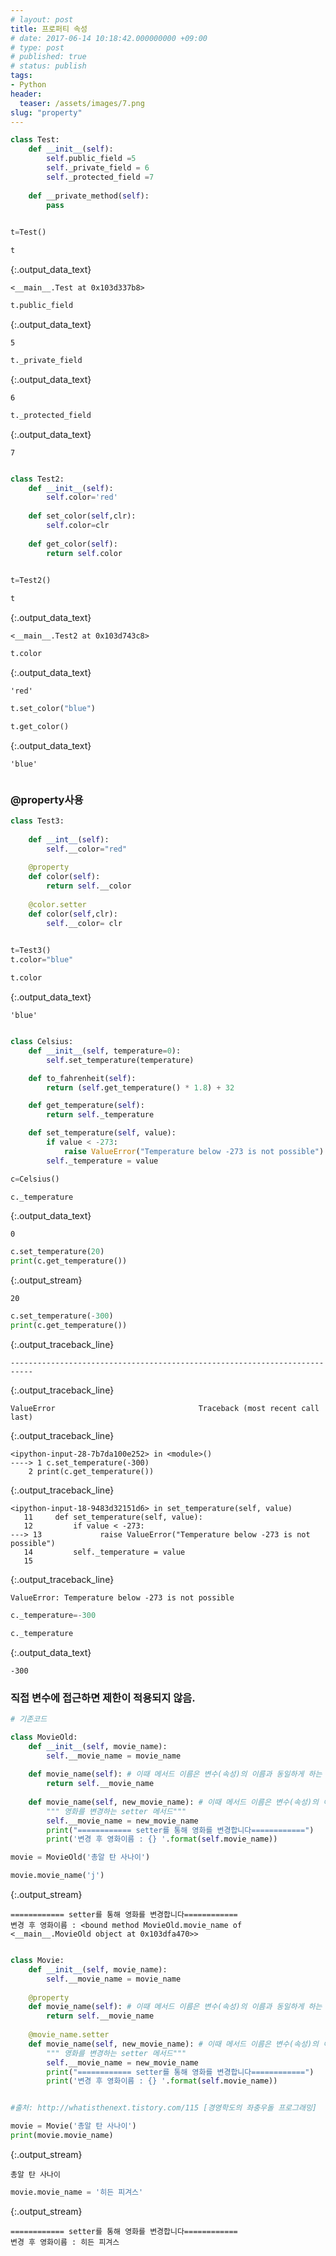 ```yaml
---
# layout: post
title: 프로퍼티 속성
# date: 2017-06-14 10:18:42.000000000 +09:00
# type: post
# published: true
# status: publish
tags:
- Python
header:
  teaser: /assets/images/7.png
slug: "property"
---
```


  <div class="input_area" markdown="1">
  
```python
class Test:
    def __init__(self):
        self.public_field =5
        self._private_field = 6
        self._protected_field =7
        
    def __private_method(self):
        pass
    

```

  </div>
  

  <div class="input_area" markdown="1">
  
```python
t=Test()
```

  </div>
  

  <div class="input_area" markdown="1">
  
```python
t
```

  </div>
  



  {:.output_data_text}
  ```
  <__main__.Test at 0x103d337b8>
  ```
  



  <div class="input_area" markdown="1">
  
```python
t.public_field
```

  </div>
  



  {:.output_data_text}
  ```
  5
  ```
  



  <div class="input_area" markdown="1">
  
```python
t._private_field
```

  </div>
  



  {:.output_data_text}
  ```
  6
  ```
  



  <div class="input_area" markdown="1">
  
```python
t._protected_field
```

  </div>
  



  {:.output_data_text}
  ```
  7
  ```
  



  <div class="input_area" markdown="1">
  
```python

```

  </div>
  

  <div class="input_area" markdown="1">
  
```python
class Test2:
    def __init__(self):
        self.color='red'
        
    def set_color(self,clr):
        self.color=clr
        
    def get_color(self):
        return self.color
    

```

  </div>
  

  <div class="input_area" markdown="1">
  
```python
t=Test2()
```

  </div>
  

  <div class="input_area" markdown="1">
  
```python
t
```

  </div>
  



  {:.output_data_text}
  ```
  <__main__.Test2 at 0x103d743c8>
  ```
  



  <div class="input_area" markdown="1">
  
```python
t.color
```

  </div>
  



  {:.output_data_text}
  ```
  'red'
  ```
  



  <div class="input_area" markdown="1">
  
```python
t.set_color("blue")
```

  </div>
  

  <div class="input_area" markdown="1">
  
```python
t.get_color()
```

  </div>
  



  {:.output_data_text}
  ```
  'blue'
  ```
  



  <div class="input_area" markdown="1">
  
```python

```

  </div>
  
### @property사용


  <div class="input_area" markdown="1">
  
```python
class Test3:
    
    def __int__(self):
        self.__color="red"
    
    @property
    def color(self):
        return self.__color
    
    @color.setter
    def color(self,clr):
        self.__color= clr
        
```

  </div>
  

  <div class="input_area" markdown="1">
  
```python
t=Test3()
t.color="blue"
```

  </div>
  

  <div class="input_area" markdown="1">
  
```python
t.color
```

  </div>
  



  {:.output_data_text}
  ```
  'blue'
  ```
  



  <div class="input_area" markdown="1">
  
```python


```

  </div>
  

  <div class="input_area" markdown="1">
  
```python
class Celsius:
    def __init__(self, temperature=0):
        self.set_temperature(temperature)

    def to_fahrenheit(self):
        return (self.get_temperature() * 1.8) + 32

    def get_temperature(self):
        return self._temperature

    def set_temperature(self, value):
        if value < -273:
            raise ValueError("Temperature below -273 is not possible")
        self._temperature = value


```

  </div>
  

  <div class="input_area" markdown="1">
  
```python
c=Celsius()
```

  </div>
  

  <div class="input_area" markdown="1">
  
```python
c._temperature
```

  </div>
  



  {:.output_data_text}
  ```
  0
  ```
  



  <div class="input_area" markdown="1">
  
```python
c.set_temperature(20)
print(c.get_temperature())
```

  </div>
  
  {:.output_stream}
  ```
  20

  ```
  

  <div class="input_area" markdown="1">
  
```python
c.set_temperature(-300)
print(c.get_temperature())
```

  </div>
  

  {:.output_traceback_line}
  ```
  ---------------------------------------------------------------------------
  ```
  
  {:.output_traceback_line}
  ```
  ValueError                                Traceback (most recent call last)
  ```
  
  {:.output_traceback_line}
  ```
  <ipython-input-28-7b7da100e252> in <module>()
----> 1 c.set_temperature(-300)
      2 print(c.get_temperature())

  ```
  
  {:.output_traceback_line}
  ```
  <ipython-input-18-9483d32151d6> in set_temperature(self, value)
     11     def set_temperature(self, value):
     12         if value < -273:
---> 13             raise ValueError("Temperature below -273 is not possible")
     14         self._temperature = value
     15 

  ```
  
  {:.output_traceback_line}
  ```
  ValueError: Temperature below -273 is not possible
  ```
  


  <div class="input_area" markdown="1">
  
```python
c._temperature=-300
```

  </div>
  

  <div class="input_area" markdown="1">
  
```python
c._temperature
```

  </div>
  



  {:.output_data_text}
  ```
  -300
  ```
  


### 직접 변수에 접근하면 제한이 적용되지 않음.


  <div class="input_area" markdown="1">
  
```python
# 기존코드
```

  </div>
  

  <div class="input_area" markdown="1">
  
```python
class MovieOld:
    def __init__(self, movie_name):
        self.__movie_name = movie_name
 
    def movie_name(self): # 이때 메서드 이름은 변수(속성)의 이름과 동일하게 하는 것이 좋습니다. 
        return self.__movie_name
 
    def movie_name(self, new_movie_name): # 이때 메서드 이름은 변수(속성)의 이름과 동일하게 하는 것이 좋습니다. 
        """ 영화를 변경하는 setter 메서드"""
        self.__movie_name = new_movie_name
        print("============ setter를 통해 영화를 변경합니다============")
        print('변경 후 영화이름 : {} '.format(self.movie_name))

```

  </div>
  

  <div class="input_area" markdown="1">
  
```python
movie = MovieOld('총알 탄 사나이')
```

  </div>
  

  <div class="input_area" markdown="1">
  
```python
movie.movie_name('j')
```

  </div>
  
  {:.output_stream}
  ```
  ============ setter를 통해 영화를 변경합니다============
변경 후 영화이름 : <bound method MovieOld.movie_name of <__main__.MovieOld object at 0x103dfa470>> 

  ```
  

  <div class="input_area" markdown="1">
  
```python

```

  </div>
  

  <div class="input_area" markdown="1">
  
```python
class Movie:
    def __init__(self, movie_name):
        self.__movie_name = movie_name
 
    @property
    def movie_name(self): # 이때 메서드 이름은 변수(속성)의 이름과 동일하게 하는 것이 좋습니다. 
        return self.__movie_name
 
    @movie_name.setter
    def movie_name(self, new_movie_name): # 이때 메서드 이름은 변수(속성)의 이름과 동일하게 하는 것이 좋습니다. 
        """ 영화를 변경하는 setter 메서드"""
        self.__movie_name = new_movie_name
        print("============ setter를 통해 영화를 변경합니다============")
        print('변경 후 영화이름 : {} '.format(self.movie_name))


#출처: http://whatisthenext.tistory.com/115 [경영학도의 좌충우돌 프로그래밍]
```

  </div>
  

  <div class="input_area" markdown="1">
  
```python
movie = Movie('총알 탄 사나이')
print(movie.movie_name)
```

  </div>
  
  {:.output_stream}
  ```
  총알 탄 사나이

  ```
  

  <div class="input_area" markdown="1">
  
```python
movie.movie_name = '히든 피겨스'
```

  </div>
  
  {:.output_stream}
  ```
  ============ setter를 통해 영화를 변경합니다============
변경 후 영화이름 : 히든 피겨스 

  ```
  

  <div class="input_area" markdown="1">
  
```python

```

  </div>
  